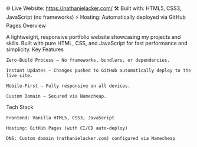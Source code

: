 🌐 Live Website: https://nathanielacker.com/
🛠 Built with: HTML5, CSS3, JavaScript (no frameworks)
⚡ Hosting: Automatically deployed via GitHub Pages
Overview

A lightweight, responsive portfolio website showcasing my projects and skills. Built with pure HTML, CSS, and JavaScript for fast performance and simplicity.
Key Features

    Zero-Build Process – No frameworks, bundlers, or dependencies.

    Instant Updates – Changes pushed to GitHub automatically deploy to the live site.

    Mobile-First – Fully responsive on all devices.

    Custom Domain – Secured via Namecheap.

Tech Stack

    Frontend: Vanilla HTML5, CSS3, JavaScript

    Hosting: GitHub Pages (with CI/CD auto-deploy)

    DNS: Custom domain (nathanielacker.com) configured via Namecheap
